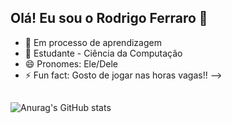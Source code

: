 ## Olá! Eu sou o Rodrigo Ferraro 👋

- 🌱 Em processo de aprendizagem
- 🤔 Estudante - Ciência da Computação
- 😄 Pronomes: Ele/Dele
- ⚡ Fun fact: Gosto de jogar nas horas vagas!!
-->

##

![Anurag's GitHub stats](https://github-readme-stats.vercel.app/api?username=lxrdnox&show_icons=true&theme=transparent)
